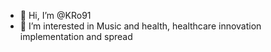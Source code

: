 - 👋 Hi, I’m @KRo91 
- 👀 I’m interested in Music and health, healthcare innovation implementation and spread


<!---
KRo91/KRo91 is a ✨ special ✨ repository because its `README.md` (this file) appears on your GitHub profile.
You can click the Preview link to take a look at your changes.
--->
